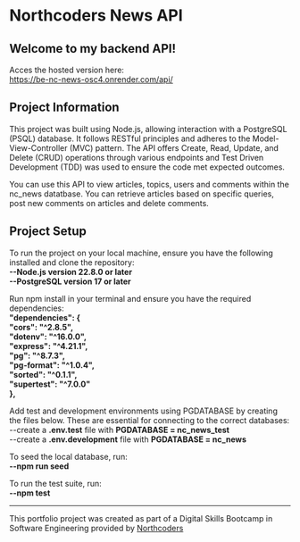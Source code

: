 # Northcoders News API

## Welcome to my backend API!

Acces the hosted version here:<br/>
https://be-nc-news-osc4.onrender.com/api/

## Project Information

This project was built using Node.js, allowing interaction with a PostgreSQL (PSQL) database. It follows RESTful principles and adheres to the Model-View-Controller (MVC) pattern. The API offers Create, Read, Update, and Delete (CRUD) operations through various endpoints and Test Driven Development (TDD) was used to ensure the code met expected outcomes.

You can use this API to view articles, topics, users and comments within the nc_news datatbase. You can retrieve articles based on specific queries, post new comments on articles and delete comments.

## Project Setup

To run the project on your local machine, ensure you have the following installed and clone the repository:<br/>
__--Node.js version 22.8.0 or later__<br/>
__--PostgreSQL version 17 or later__

Run npm install in your terminal and ensure you have the required dependencies:<br/>
__"dependencies": {<br/>
"cors": "^2.8.5",<br/>
"dotenv": "^16.0.0",<br/>
"express": "^4.21.1",<br/>
"pg": "^8.7.3",<br/>
"pg-format": "^1.0.4",<br/>
"sorted": "^0.1.1",<br/>
"supertest": "^7.0.0"<br/>
},__

Add test and development environments using PGDATABASE by creating the files below. These are essential for connecting to the correct databases:<br/>
--create a __.env.test__ file with __PGDATABASE = nc_news_test__<br/>
--create a __.env.development__ file with __PGDATABASE = nc_news__<br/>

To seed the local database, run:<br/>
__--npm run seed__

To run the test suite, run:<br/>
__--npm test__

---

This portfolio project was created as part of a Digital Skills Bootcamp in Software Engineering provided by [Northcoders](https://northcoders.com/)
